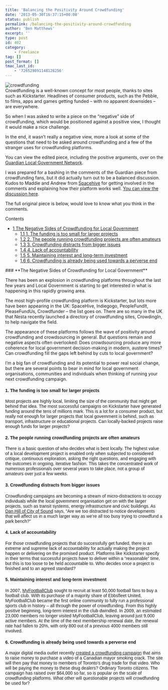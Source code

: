 ```yaml
---
title: 'Balancing the Positivity Around Crowdfunding'
date: '2013-05-30T16:37:15+00:00'
status: publish
permalink: /balancing-the-positivity-around-crowdfunding
author: 'Ben Matthews'
excerpt: ''
type: post
id: 402
category:
    - Freelance
tag: []
post_format: []
tmac_last_id:
    - '726529891148128256'
---
```

![crowdfunding](http://benrmatthews.com/wp-content/uploads/2013/05/Screen-Shot-2013-05-30-at-17.36.14.png)  
Crowdfunding is a well-known concept for most people, thanks to sites such as Kickstarter. Headlines of consumer products, such as the Pebble, to films, apps and games getting funded – with no apparent downsides – are everywhere.

So when I was asked to write a piece on the “negative” side of crowdfunding, which would be positioned against a positive view, I thought it would make a nice challenge.

In the end, it wasn’t really a negative view, more a look at some of the questions that need to be asked around crowdfunding and a few of the stranger uses for crowdfunding platforms.

You can view the edited piece, including the positive arguments, over on the [Guardian Local Government Network](http://www.guardian.co.uk/local-government-network/2013/may/29/crowdfunding-way-forward-for-councils "Head to head: is crowdfunding the way forward for councils?").

I was prepared for a bashing in the comments of the Guardian piece from crowdfunding fans, but it did actually turn out to be a balanced discussion. Kudos to Maddie and Andrew from [Spacehive](http://spacehive.com/ "Spacehive") for getting involved in the comments and explaining how their platform works well. [You can view the discussion here](http://www.guardian.co.uk/local-government-network/2013/may/29/crowdfunding-way-forward-for-councils#start-of-comments).

The full original piece is below, would love to know what you think in the comments.

<div class="no_bullets" id="toc_container">Contents

- [<span class="toc_number toc_depth_1">1</span> The Negative Sides of Crowdfunding for Local Government](#The_Negative_Sides_of_Crowdfunding_for_Local_Government)
  - [<span class="toc_number toc_depth_2">1.1</span> 1. The funding is too small for larger projects](#1_The_funding_is_too_small_for_larger_projects)
  - [<span class="toc_number toc_depth_2">1.2</span> 2. The people running crowdfunding projects are often amateurs](#2_The_people_running_crowdfunding_projects_are_often_amateurs)
  - [<span class="toc_number toc_depth_2">1.3</span> 3. Crowdfunding distracts from bigger issues](#3_Crowdfunding_distracts_from_bigger_issues)
  - [<span class="toc_number toc_depth_2">1.4</span> 4. Lack of accountability](#4_Lack_of_accountability)
  - [<span class="toc_number toc_depth_2">1.5</span> 5. Maintaining interest and long-term investment](#5_Maintaining_interest_and_long-term_investment)
  - [<span class="toc_number toc_depth_2">1.6</span> 6. Crowdfunding is already being used towards a perverse end](#6_Crowdfunding_is_already_being_used_towards_a_perverse_end)

</div>### <span id="The_Negative_Sides_of_Crowdfunding_for_Local_Government">**The Negative Sides of Crowdfunding for Local Government**</span>

There has been an explosion in crowdfunding platforms throughout the last few years and Local Government is starting to get interested in what is happening in this rapidly growing area.

The most high-profile crowdfunding platform is Kickstarter, but lots more have been appearing in the UK: SpaceHive, Indiegogo, PeopleFundIt, PleaseFundUs, Crowdfunder – the list goes on. There are so many in the UK that Nesta recently launched a directory of crowdfunding sites, CrowdingIn, to help navigate the field.

The appearance of these platforms follows the wave of positivity around crowdfunding and crowdsourcing in general. But questions remain and negative aspects often overlooked: Does crowdsourcing produce any more coherence for local government decision-making in modern, austere times? Can crowdfunding fill the gaps left behind by cuts to local government?

I’m a big fan of crowdfunding and its potential to power real social change, but there are several points to bear in mind for local government organisations, communities and individuals when thinking of running your next crowdfunding campaign.

#### <span id="1_The_funding_is_too_small_for_larger_projects">**<span style="font-family: arial, helvetica, sans-serif;">1. The funding is too small for larger projects</span>**</span>

<span style="font-family: arial, helvetica, sans-serif;">Most projects are highly local, limiting the size of the community that might get behind that idea. The most successful campaigns on Kickstarter have generated funding around the tens of millions mark. This is a lot for a consumer product, but really not enough for larger projects that local government is behind, such as transport, infrastructure or educational projects. Can locally-backed projects raise enough funds for larger projects?</span>

#### <span id="2_The_people_running_crowdfunding_projects_are_often_amateurs">**<span style="font-family: arial, helvetica, sans-serif;">2. The people running crowdfunding projects are often amateurs</span>**</span>

<span style="font-family: arial, helvetica, sans-serif;">There is a basic question of who decides what is best locally. The highest value of a local development project is enabled only when subjected to considered critique, continuous exploration, asking the right questions, and engaging with the outcomes in ongoing, iterative fashion. This takes the concentrated work of numerous professionals over several years to take place, not a group of amateurs over just a few weeks.</span>

#### <span id="3_Crowdfunding_distracts_from_bigger_issues">**<span style="font-family: arial, helvetica, sans-serif;">3. Crowdfunding distracts from bigger issues</span>**</span>

<span style="font-family: arial, helvetica, sans-serif;">Crowdfunding campaigns are becoming a stream of micro-distractions to occupy individuals while the local government organisation get on with the larger projects, such as transit systems, energy infrastructure and civic buildings. As [Dan Hill of City of Sound](http://www.cityofsound.com/blog/2013/02/on-the-smart-city-a-call-for-smart-citizens-instead.html) says, “Are we too distracted to notice developments that will affect us in a much larger way as we’re all too busy trying to crowdfund a park bench?”</span>

#### <span id="4_Lack_of_accountability">**<span style="font-family: arial, helvetica, sans-serif;">4. Lack of accountability</span>**</span>

<span style="font-family: arial, helvetica, sans-serif;">For those crowdfunding projects that do successfully get funded, there is an extreme and supreme lack of accountability for actually making the project happen or delivering on the promised product. Platforms like Kickstarter specify in their terms that successful projects have to deliver within a “reasonable” time, but this is too loose to be held accountable to. Who decides once a project is finished and to an agreed standard?</span>

#### <span id="5_Maintaining_interest_and_long-term_investment">**<span style="font-family: arial, helvetica, sans-serif;">5. Maintaining interest and long-term investment</span>**</span>

<span style="font-family: arial, helvetica, sans-serif;">In 2007, [MyFootballClub](http://en.wikipedia.org/wiki/MyFootballClub) sought to recruit at least 50,000 football fans to buy a football club. With its purchase of a majority share of Ebbsfleet United, MyFootballClub became the first online community to fully run a professional sports club in history – all through the power of crowdfunding. From this highly positive beginning, long-term interest in the club dwindled. In 2009, an estimated 23,000 members no longer visited MyFootballClub, leaving around just 9,000 active members. At the time of the next membership renewal date, the renewal rate had fallen to 20%, with only 800 out of a previous 4000 members still involved.</span>

#### <span id="6_Crowdfunding_is_already_being_used_towards_a_perverse_end">**<span style="font-family: arial, helvetica, sans-serif;">6. Crowdfunding is already being used towards a perverse end</span>**</span>

<span style="font-family: arial, helvetica, sans-serif;">A major digital media outlet recently [created a crowdfunding campaign](http://www.forbes.com/sites/jmaureenhenderson/2013/05/18/is-gawkers-rob-ford-crackstarter-crowdfundings-jump-the-shark-moment/) that aims to raise money to purchase a video of a Canadian mayor smoking crack. The site will then pay that money to members of Toronto’s drug trade for that video. Who will be paying the money to these drug dealers? Ordinary Toronto citizens. The campaign has raised over $64,000 so far, so is popular on the scale of crowdfunding platforms. What other will questionable projects will crowdfunding be used for?</span>